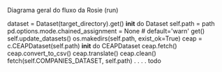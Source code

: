 Diagrama geral do fluxo da Rosie (run)


dataset = Dataset(target_directory).get()
	__init__ do Dataset
		self.path = path
        pd.options.mode.chained_assignment = None # default='warn'
        get()
        	self.update_datasets()
            	os.makedirs(self.path, exist_ok=True)
        		ceap = c.CEAPDataset(self.path)
        			__init__ do CEAPDataset
        			ceap.fetch()
	         		ceap.convert_to_csv()
    	     		ceap.translate()
        			ceap.clean()
         			fetch(self.COMPANIES_DATASET, self.path)
         			.
         			.
         			.
         			.
         			todo